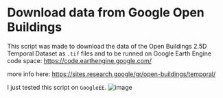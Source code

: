 # Download data from Google Open Buildings
This script was made to download the data of the Open Buildings 2.5D Temporal Dataset as ```.tif``` files 
and to be runned on Google Earth Engine code space: https://code.earthengine.google.com/ 

more info here: https://sites.research.google/gr/open-buildings/temporal/

I just tested this script on ```GoogleEE```.
![image](https://github.com/user-attachments/assets/bafa821f-f206-4eac-b68f-53b966403d2e)

